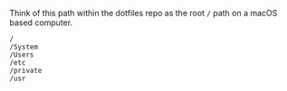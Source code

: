 Think of this path within the dotfiles repo as the root `/` path on a macOS based computer.

```shell
/
/System
/Users
/etc
/private
/usr
```
